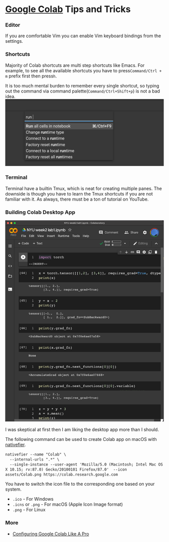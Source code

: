 # [Google Colab](https://colab.research.google.com/) Tips and Tricks


### Editor
If you are comfortable Vim you can enable Vim keyboard bindings from the settings.

### Shortcuts
Majority of Colab shortcuts are multi step shortcuts like Emacs. For example, 
to see all the available shortcuts you have to press`Command/Ctrl + m` prefix first then press`h`.

It is too much mental burden to remember every single shortcut, 
so typing out the command via command palette(`Command/Ctrl+Shift+p`) is not a bad idea.
![command_palette](https://raw.githubusercontent.com/lsgrep/Google-Colab-Tips-and-Tricks/master/assets/command-palette.png)


### Terminal
Terminal have a builtin Tmux, which is neat for creating multiple panes. 
The downside is though you have to learn the Tmux shortcuts if you are not familiar with it.
As always, there must be a ton of tutorial on YouTube.
 

### Building Colab Desktop App

![desktop_demo](https://raw.githubusercontent.com/lsgrep/Google-Colab-Tips-and-Tricks/master/assets/desktop-app-demo.png)

I was skeptical at first then I am liking the desktop app more than I should. 

The following command can be used to create Colab app on macOS with [nativefier](https://github.com/jiahaog/nativefier).

```shell
nativefier --name "Colab" \
  --internal-urls ".*" \
  --single-instance --user-agent 'Mozilla/5.0 (Macintosh; Intel Mac OS X 10.15; rv:87.0) Gecko/20100101 Firefox/87.0'  --icon assets/Colab.png https://colab.research.google.com
```

You have to switch the icon file to the corresponding one based on your system.
- `.ico` - For Windows
- `.icns` or `.png` - For macOS (Apple Icon Image format)
- `.png` - For Linux

### More
- [Configuring Google Colab Like A Pro](https://medium.com/@robertbracco1/configuring-google-colab-like-a-pro-d61c253f7573)
